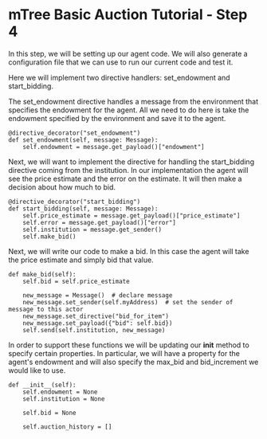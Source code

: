 # mTree Basic Auction Tutorial - Step 4

In this step, we will be setting up our agent code. We will also generate a configuration file that we can use to run our current code and test it.

Here we will implement two directive handlers: set_endowment and start_bidding. 

The set_endowment directive handles a message from the environment that specifies the endowment for the agent. All we need to do here is take the endowment specified by the environment and save it to the agent.

```
@directive_decorator("set_endowment")
def set_endowment(self, message: Message):
    self.endowment = message.get_payload()["endowment"]
```

Next, we will want to implement the directive for handling the start_bidding directive coming from the institution. In our implementation the agent will see the  price estimate and the error on the estimate.
It will then make a decision about how much to bid.

```
@directive_decorator("start_bidding")
def start_bidding(self, message: Message):
    self.price_estimate = message.get_payload()["price_estimate"]
    self.error = message.get_payload()["error"]
    self.institution = message.get_sender()
    self.make_bid()
```

Next, we will write our code to make a bid. In this case the agent will take the price estimate and simply bid that value.

```
def make_bid(self):
    self.bid = self.price_estimate

    new_message = Message()  # declare message
    new_message.set_sender(self.myAddress)  # set the sender of message to this actor
    new_message.set_directive("bid_for_item")
    new_message.set_payload({"bid": self.bid})
    self.send(self.institution, new_message) 
```

In order to support these functions we will be updating our __init__ method to specify certain properties.  In particular, we will have a property for the agent's endowment and will also specify the max_bid and bid_increment we would like to use.

```
def __init__(self):
    self.endowment = None
    self.institution = None
    
    self.bid = None

    self.auction_history = []

```

        
